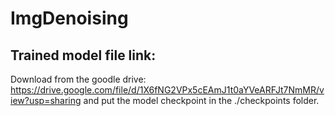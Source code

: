 # ImgDenoising

## Trained model file link:
Download from the goodle drive: https://drive.google.com/file/d/1X6fNG2VPx5cEAmJ1t0aYVeARFJt7NmMR/view?usp=sharing and put the model checkpoint in the ./checkpoints folder.